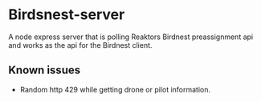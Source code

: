 # Birdsnest-server
A node express server that is polling Reaktors Birdnest preassignment api and works as the api for the Birdnest client.
## Known issues
* Random http 429 while getting drone or pilot information.
